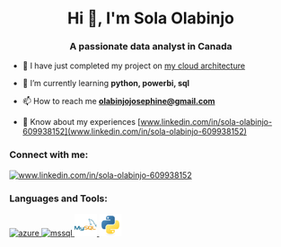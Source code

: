 <h1 align="center">Hi 👋, I'm Sola Olabinjo</h1>
<h3 align="center">A passionate data analyst in Canada</h3>

- 🔭 I have just completed my project on [my cloud architecture](https://github.com/SolaOlabinjo/MY-CLOUD-ARCHITECTURE-PROJECT/tree/main)

- 🌱 I’m currently learning **python, powerbi, sql**

- 📫 How to reach me **olabinjojosephine@gmail.com**

- 📄 Know about my experiences [www.linkedin.com/in/sola-olabinjo-609938152](www.linkedin.com/in/sola-olabinjo-609938152)

<h3 align="left">Connect with me:</h3>
<p align="left">
<a href="https://linkedin.com/in/www.linkedin.com/in/sola-olabinjo-609938152" target="blank"><img align="center" src="https://raw.githubusercontent.com/rahuldkjain/github-profile-readme-generator/master/src/images/icons/Social/linked-in-alt.svg" alt="www.linkedin.com/in/sola-olabinjo-609938152" height="30" width="40" /></a>
</p>

<h3 align="left">Languages and Tools:</h3>
<p align="left"> <a href="https://azure.microsoft.com/en-in/" target="_blank" rel="noreferrer"> <img src="https://www.vectorlogo.zone/logos/microsoft_azure/microsoft_azure-icon.svg" alt="azure" width="40" height="40"/> </a> <a href="https://www.microsoft.com/en-us/sql-server" target="_blank" rel="noreferrer"> <img src="https://www.svgrepo.com/show/303229/microsoft-sql-server-logo.svg" alt="mssql" width="40" height="40"/> </a> <a href="https://www.mysql.com/" target="_blank" rel="noreferrer"> <img src="https://raw.githubusercontent.com/devicons/devicon/master/icons/mysql/mysql-original-wordmark.svg" alt="mysql" width="40" height="40"/> </a> <a href="https://www.python.org" target="_blank" rel="noreferrer"> <img src="https://raw.githubusercontent.com/devicons/devicon/master/icons/python/python-original.svg" alt="python" width="40" height="40"/> </a> </p>
